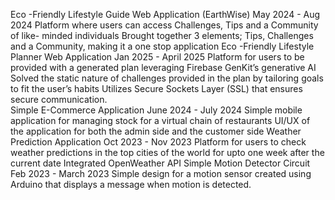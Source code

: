  Eco -Friendly Lifestyle Guide Web Application (EarthWise)
 May 2024 -  Aug 2024
 Platform where users can access Challenges, Tips and a Community of like- minded individuals
 Brought together 3 elements; Tips, Challenges and a Community, making it a one stop application
 Eco -Friendly Lifestyle Planner Web Application 
Jan 2025 - April 2025
 Platform for users to be provided with a generated plan leveraging Firebase GenKit’s generative AI 
Solved the static nature of challenges provided in the plan by tailoring goals to fit the user’s habits
 Utilizes Secure Sockets Layer (SSL) that ensures secure communication.  
Simple E-Commerce Application
 June 2024 - July 2024
 Simple mobile application for managing stock for a virtual chain of restaurants
 UI/UX of the application for both the admin side and the customer side
 Weather Prediction Application
 Oct 2023 - Nov 2023
 Platform for users to check weather predictions in the top cities of the world for upto one week after
 the current date
 Integrated OpenWeather API 
Simple Motion Detector Circuit
 Feb 2023 - March 2023
 Simple design for a motion sensor created using Arduino that displays a message when motion is
 detected.
